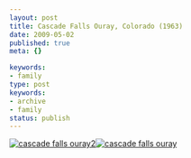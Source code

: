 ```yaml
---
layout: post
title: Cascade Falls Ouray, Colorado (1963)
date: 2009-05-02
published: true
meta: {}

keywords:
- family
type: post
keywords:
- archive
- family
status: publish
---
```

[![cascade falls ouray2](http://media.eick.us/2011/05/334957774_b2f0c65044.jpg)](http://www.flickr.com/photos/19429588@N00/334957774 "View 'cascade falls ouray2' on Flickr.com")[![cascade falls ouray](http://media.eick.us/2011/05/334956473_7adb4e7a31.jpg)](http://www.flickr.com/photos/19429588@N00/334956473 "View 'cascade falls ouray' on Flickr.com")
